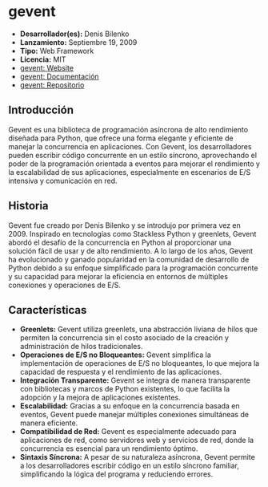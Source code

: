# gevent

- **Desarrollador(es):** Denis Bilenko
- **Lanzamiento:** Septiembre 19, 2009
- **Tipo:** Web Framework
- **Licencia:** MIT
- [gevent: Website](http://www.gevent.org/)
- [gevent: Documentación](http://www.gevent.org/documentation/)
- [gevent: Repositorio](https://github.com/gevent/gevent)

## Introducción

Gevent es una biblioteca de programación asíncrona de alto rendimiento diseñada para Python, que ofrece una forma elegante y eficiente de manejar la concurrencia en aplicaciones. Con Gevent, los desarrolladores pueden escribir código concurrente en un estilo síncrono, aprovechando el poder de la programación orientada a eventos para mejorar el rendimiento y la escalabilidad de sus aplicaciones, especialmente en escenarios de E/S intensiva y comunicación en red.

## Historia

Gevent fue creado por Denis Bilenko y se introdujo por primera vez en 2009. Inspirado en tecnologías como Stackless Python y greenlets, Gevent abordó el desafío de la concurrencia en Python al proporcionar una solución fácil de usar y de alto rendimiento. A lo largo de los años, Gevent ha evolucionado y ganado popularidad en la comunidad de desarrollo de Python debido a su enfoque simplificado para la programación concurrente y su capacidad para mejorar la eficiencia en entornos de múltiples conexiones y operaciones de E/S.

## Características

- **Greenlets:** Gevent utiliza greenlets, una abstracción liviana de hilos que permiten la concurrencia sin el costo asociado de la creación y administración de hilos tradicionales.
- **Operaciones de E/S no Bloqueantes:** Gevent simplifica la implementación de operaciones de E/S no bloqueantes, lo que mejora la capacidad de respuesta y el rendimiento de las aplicaciones.
- **Integración Transparente:** Gevent se integra de manera transparente con bibliotecas y marcos de Python existentes, lo que facilita la adopción y la mejora de aplicaciones existentes.
- **Escalabilidad:** Gracias a su enfoque en la concurrencia basada en eventos, Gevent puede manejar múltiples conexiones simultáneas de manera eficiente.
- **Compatibilidad de Red:** Gevent es especialmente adecuado para aplicaciones de red, como servidores web y servicios de red, donde la concurrencia es esencial para un rendimiento óptimo.
- **Sintaxis Síncrona:** A pesar de su naturaleza asíncrona, Gevent permite a los desarrolladores escribir código en un estilo síncrono familiar, simplificando la lógica del programa y reduciendo errores.
